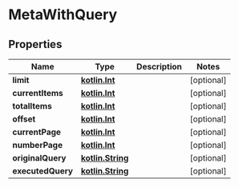 # MetaWithQuery

## Properties
Name | Type | Description | Notes
------------ | ------------- | ------------- | -------------
**limit** | [**kotlin.Int**](.md) |  |  [optional]
**currentItems** | [**kotlin.Int**](.md) |  |  [optional]
**totalItems** | [**kotlin.Int**](.md) |  |  [optional]
**offset** | [**kotlin.Int**](.md) |  |  [optional]
**currentPage** | [**kotlin.Int**](.md) |  |  [optional]
**numberPage** | [**kotlin.Int**](.md) |  |  [optional]
**originalQuery** | [**kotlin.String**](.md) |  |  [optional]
**executedQuery** | [**kotlin.String**](.md) |  |  [optional]
